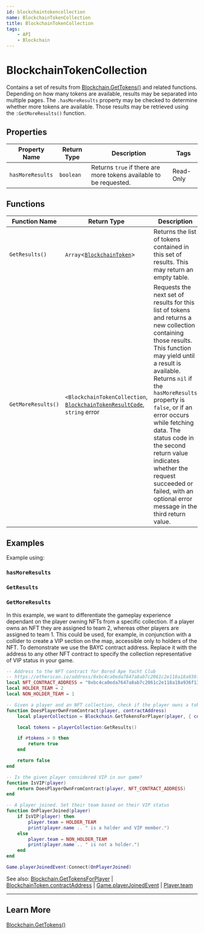 ```yaml
---
id: blockchaintokencollection
name: BlockchainTokenCollection
title: BlockchainTokenCollection
tags:
    - API
    - Blockchain
---
```


# BlockchainTokenCollection

Contains a set of results from [Blockchain.GetTokens()](blockchain.md) and related functions. Depending on how many tokens are available, results may be separated into multiple pages. The `.hasMoreResults` property may be checked to determine whether more tokens are available. Those results may be retrieved using the `:GetMoreResults()` function.

## Properties

| Property Name | Return Type | Description | Tags |
| -------- | ----------- | ----------- | ---- |
| `hasMoreResults` | `boolean` | Returns `true` if there are more tokens available to be requested. | Read-Only |

## Functions

| Function Name | Return Type | Description | Tags |
| -------- | ----------- | ----------- | ---- |
| `GetResults()` | `Array`<[`BlockchainToken`](blockchaintoken.md)> | Returns the list of tokens contained in this set of results. This may return an empty table. | None |
| `GetMoreResults()` | `<BlockchainTokenCollection`, [`BlockchainTokenResultCode`](enums.md#blockchaintokenresultcode), `string` error | Requests the next set of results for this list of tokens and returns a new collection containing those results. This function may yield until a result is available. Returns `nil` if the `hasMoreResults` property is `false`, or if an error occurs while fetching data. The status code in the second return value indicates whether the request succeeded or failed, with an optional error message in the third return value. | None |

## Examples

Example using:

### `hasMoreResults`

### `GetResults`

### `GetMoreResults`

In this example, we want to differentiate the gameplay experience dependant on the player owning NFTs from a specific collection. If a player owns an NFT they are assigned to team 2, whereas other players are assigned to team 1. This could be used, for example, in conjunction with a collider to create a VIP section on the map, accessible only to holders of the NFT. To demonstrate we use the BAYC contract address. Replace it with the address to any other NFT contract to specify the collection representative of VIP status in your game.

```lua
-- Address to the NFT contract for Bored Ape Yacht Club
-- https://etherscan.io/address/0xbc4ca0eda7647a8ab7c2061c2e118a18a936f13d
local NFT_CONTRACT_ADDRESS = "0xbc4ca0eda7647a8ab7c2061c2e118a18a936f13d"
local HOLDER_TEAM = 2
local NON_HOLDER_TEAM = 1

-- Given a player and an NFT collection, check if the player owns a token
function DoesPlayerOwnFromContract(player, contractAddress)
    local playerCollection = Blockchain.GetTokensForPlayer(player, { contractAddress = contractAddress })

    local tokens = playerCollection:GetResults()

    if #tokens > 0 then
        return true
    end

    return false
end

-- Is the given player considered VIP in our game?
function IsVIP(player)
    return DoesPlayerOwnFromContract(player, NFT_CONTRACT_ADDRESS)
end

-- A player joined. Set their team based on their VIP status
function OnPlayerJoined(player)
    if IsVIP(player) then
        player.team = HOLDER_TEAM
        print(player.name .. " is a holder and VIP member.")
    else
        player.team = NON_HOLDER_TEAM
        print(player.name .. " is not a holder.")
    end
end

Game.playerJoinedEvent:Connect(OnPlayerJoined)
```

See also: [Blockchain.GetTokensForPlayer](blockchain.md) | [BlockchainToken.contractAddress](blockchaintoken.md) | [Game.playerJoinedEvent](game.md) | [Player.team](player.md)

---

## Learn More

[Blockchain.GetTokens()](blockchain.md)
